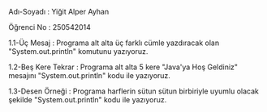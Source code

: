 Adı-Soyadı : Yiğit Alper Ayhan

Öğrenci No : 250542014

1.1-Üç Mesaj :
Programa alt alta üç farklı cümle yazdıracak olan "System.out.println" komutunu yazıyoruz.

1.2-Beş Kere Tekrar :
Programa alt alta 5 kere "Java'ya Hoş Geldiniz" mesajını "System.out.println" kodu ile yazıyoruz.

1.3-Desen Örneği : 
Programa harflerin sütun sütun birbiriyle uyumlu olacak şekilde "System.out.println" kodu ile yazıyoruz.






